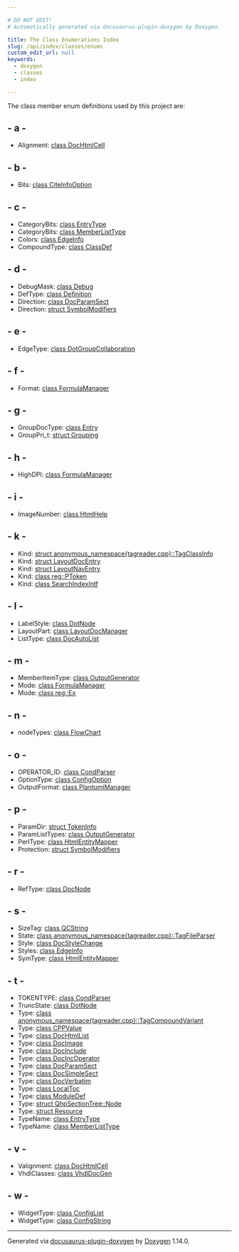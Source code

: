 ```yaml
---

# DO NOT EDIT!
# Automatically generated via docusaurus-plugin-doxygen by Doxygen.

title: The Class Enumerations Index
slug: /api/index/classes/enums
custom_edit_url: null
keywords:
  - doxygen
  - classes
  - index

---
```


<div class="doxyPage">

The class member enum definitions used by this project are:

## - a -

<ul>
<li>Alignment: <a href="/web-doxygen/docs/api/classes/dochtmlcell/#a1bfba233eb785db3496ea2a82d9a2136">class DocHtmlCell</a></li>
</ul>

## - b -

<ul>
<li>Bits: <a href="/web-doxygen/docs/api/classes/citeinfooption/#a399d7010f84c67803f2508d1def8fa05">class CiteInfoOption</a></li>
</ul>

## - c -

<ul>
<li>CategoryBits: <a href="/web-doxygen/docs/api/classes/entrytype/#a9e69db1a19d48dc4736e4c09f575a07a">class EntryType</a></li>
<li>CategoryBits: <a href="/web-doxygen/docs/api/classes/memberlisttype/#a0a557a83b11c341dec415e83a4603664">class MemberListType</a></li>
<li>Colors: <a href="/web-doxygen/docs/api/classes/edgeinfo/#afd9f10f4693123d11e52bb1127f23228">class EdgeInfo</a></li>
<li>CompoundType: <a href="/web-doxygen/docs/api/classes/classdef/#ae70cf86d35fe954a94c566fbcfc87939">class ClassDef</a></li>
</ul>

## - d -

<ul>
<li>DebugMask: <a href="/web-doxygen/docs/api/classes/debug/#a1c3f4696cf44a23f41e034323c426f7d">class Debug</a></li>
<li>DefType: <a href="/web-doxygen/docs/api/classes/definition/#aa41b6bc53dcf93ecf745698aaf15ef8e">class Definition</a></li>
<li>Direction: <a href="/web-doxygen/docs/api/classes/docparamsect/#ad5e3f053f03f8c333a69208521075c66">class DocParamSect</a></li>
<li>Direction: <a href="/web-doxygen/docs/api/structs/symbolmodifiers/#aceec8152eeb6c06b8dbe03ef14fed6a4">struct SymbolModifiers</a></li>
</ul>

## - e -

<ul>
<li>EdgeType: <a href="/web-doxygen/docs/api/classes/dotgroupcollaboration/#ab83aa11b8617398a50923c04c2541624">class DotGroupCollaboration</a></li>
</ul>

## - f -

<ul>
<li>Format: <a href="/web-doxygen/docs/api/classes/formulamanager/#aa538ca4ffea4dd937920ebdd41222e69">class FormulaManager</a></li>
</ul>

## - g -

<ul>
<li>GroupDocType: <a href="/web-doxygen/docs/api/classes/entry/#a470b655d0d6179559a11a81e6617d509">class Entry</a></li>
<li>GroupPri_t: <a href="/web-doxygen/docs/api/structs/grouping/#a9f0ec5ab376b083ebe3274ea79fd2d70">struct Grouping</a></li>
</ul>

## - h -

<ul>
<li>HighDPI: <a href="/web-doxygen/docs/api/classes/formulamanager/#ae7fe54b64ef2fa9eff2494118fab761e">class FormulaManager</a></li>
</ul>

## - i -

<ul>
<li>ImageNumber: <a href="/web-doxygen/docs/api/classes/htmlhelp/#a7fa2b031d786cb7a678e88809c2566ca">class HtmlHelp</a></li>
</ul>

## - k -

<ul>
<li>Kind: <a href="/web-doxygen/docs/api/structs/anonymous-namespace-tagreader-cpp-/tagclassinfo/#ad710e6d1b19b22e7b1c9342cbe994497">struct anonymous_namespace{tagreader.cpp}::TagClassInfo</a></li>
<li>Kind: <a href="/web-doxygen/docs/api/structs/layoutdocentry/#a89dcbe762ed7e7f7790d8c034cf8ea01">struct LayoutDocEntry</a></li>
<li>Kind: <a href="/web-doxygen/docs/api/structs/layoutnaventry/#aef36305dd829f7cde87ca203ae647c7c">struct LayoutNavEntry</a></li>
<li>Kind: <a href="/web-doxygen/docs/api/classes/reg/ptoken/#a9649bb8ecf7bd3f7faf60b56c6fa72f0">class reg::PToken</a></li>
<li>Kind: <a href="/web-doxygen/docs/api/classes/searchindexintf/#ade3dd4c1f8bc6487f0f3dccba5c6f9ea">class SearchIndexIntf</a></li>
</ul>

## - l -

<ul>
<li>LabelStyle: <a href="/web-doxygen/docs/api/classes/dotnode/#acd975dffca58fc0d6bbcae4b37e280ed">class DotNode</a></li>
<li>LayoutPart: <a href="/web-doxygen/docs/api/classes/layoutdocmanager/#aee13a925ea1f915c542ecd7f579ebc94">class LayoutDocManager</a></li>
<li>ListType: <a href="/web-doxygen/docs/api/classes/docautolist/#a6c707b00eeb9280c20474f5a6fbcb145">class DocAutoList</a></li>
</ul>

## - m -

<ul>
<li>MemberItemType: <a href="/web-doxygen/docs/api/classes/outputgenerator/#a94f2e5794dffec4be4d53d644f5e4dcb">class OutputGenerator</a></li>
<li>Mode: <a href="/web-doxygen/docs/api/classes/formulamanager/#a417a154a8ce0abdc51353d4475005419">class FormulaManager</a></li>
<li>Mode: <a href="/web-doxygen/docs/api/classes/reg/ex/#a8c11e4a47acf40a6747e2709961acdf9">class reg::Ex</a></li>
</ul>

## - n -

<ul>
<li>nodeTypes: <a href="/web-doxygen/docs/api/classes/flowchart/#acd787d5c3faa541b938e0d58c800572c">class FlowChart</a></li>
</ul>

## - o -

<ul>
<li>OPERATOR_ID: <a href="/web-doxygen/docs/api/classes/condparser/#a5aa74df7a6a3bdd9a8f5eecc10efa66c">class CondParser</a></li>
<li>OptionType: <a href="/web-doxygen/docs/api/classes/configoption/#ad60cb308cdf307e72796dc2fc2a40fda">class ConfigOption</a></li>
<li>OutputFormat: <a href="/web-doxygen/docs/api/classes/plantumlmanager/#a73ccdfc6400a28af7d9d2f92215b9af5">class PlantumlManager</a></li>
</ul>

## - p -

<ul>
<li>ParamDir: <a href="/web-doxygen/docs/api/structs/tokeninfo/#acc77be95dcb06cac9e3954a1ab62c443">struct TokenInfo</a></li>
<li>ParamListTypes: <a href="/web-doxygen/docs/api/classes/outputgenerator/#a4b3d519f1325b61f2abfe2647d6f1b2b">class OutputGenerator</a></li>
<li>PerlType: <a href="/web-doxygen/docs/api/classes/htmlentitymapper/#a4911b3c9af98290f7ee0696fc2c8a6a3">class HtmlEntityMapper</a></li>
<li>Protection: <a href="/web-doxygen/docs/api/structs/symbolmodifiers/#a6c76745fa39de2b90353729fe62c6708">struct SymbolModifiers</a></li>
</ul>

## - r -

<ul>
<li>RefType: <a href="/web-doxygen/docs/api/classes/docnode/#aecfef02bcde1e324eb83b05a6e0a3ad1">class DocNode</a></li>
</ul>

## - s -

<ul>
<li>SizeTag: <a href="/web-doxygen/docs/api/classes/qcstring/#aac487a6223e056bcf37b9c7c0f993e30">class QCString</a></li>
<li>State: <a href="/web-doxygen/docs/api/classes/anonymous-namespace-tagreader-cpp-/tagfileparser/#a7a2a20ef2fb10c1c35e093f0c3f41f85">class anonymous_namespace{tagreader.cpp}::TagFileParser</a></li>
<li>Style: <a href="/web-doxygen/docs/api/classes/docstylechange/#a97757d2d85c39228c90693491a56d277">class DocStyleChange</a></li>
<li>Styles: <a href="/web-doxygen/docs/api/classes/edgeinfo/#a4fe2d2921d0f51d84da1bf48b3b4f2c5">class EdgeInfo</a></li>
<li>SymType: <a href="/web-doxygen/docs/api/classes/htmlentitymapper/#a5fa49b07f0b74254ab5bd5b18474d7df">class HtmlEntityMapper</a></li>
</ul>

## - t -

<ul>
<li>TOKENTYPE: <a href="/web-doxygen/docs/api/classes/condparser/#a49fd9c96ce822ecb68d8ab4489bb484b">class CondParser</a></li>
<li>TruncState: <a href="/web-doxygen/docs/api/classes/dotnode/#ac40de94762a7659599b2056942373102">class DotNode</a></li>
<li>Type: <a href="/web-doxygen/docs/api/classes/anonymous-namespace-tagreader-cpp-/tagcompoundvariant/#a1a5f5ee04cdc70747f2c031f548d4ed7">class anonymous_namespace{tagreader.cpp}::TagCompoundVariant</a></li>
<li>Type: <a href="/web-doxygen/docs/api/classes/cppvalue/#a0a0e186bfc7d4ec0bb75f2c502a6eb34">class CPPValue</a></li>
<li>Type: <a href="/web-doxygen/docs/api/classes/dochtmllist/#af05523650adffbefb14392d8f9f23487">class DocHtmlList</a></li>
<li>Type: <a href="/web-doxygen/docs/api/classes/docimage/#aaa49d1dad195745ff9d470c5335be93e">class DocImage</a></li>
<li>Type: <a href="/web-doxygen/docs/api/classes/docinclude/#a72aa0fd397546547aadf356348ff3eaf">class DocInclude</a></li>
<li>Type: <a href="/web-doxygen/docs/api/classes/docincoperator/#ae7a155da5a206f51e93edc166bd64970">class DocIncOperator</a></li>
<li>Type: <a href="/web-doxygen/docs/api/classes/docparamsect/#a402e8723e8b9f22c5ffa84046224d51a">class DocParamSect</a></li>
<li>Type: <a href="/web-doxygen/docs/api/classes/docsimplesect/#a3b9f9dd4952f3d819b347f74a6769a9b">class DocSimpleSect</a></li>
<li>Type: <a href="/web-doxygen/docs/api/classes/docverbatim/#ad8c770dcf2e62369b95f4e34fb11fa36">class DocVerbatim</a></li>
<li>Type: <a href="/web-doxygen/docs/api/classes/localtoc/#a665c661f92a4de013f9c54ad52a330ec">class LocalToc</a></li>
<li>Type: <a href="/web-doxygen/docs/api/classes/moduledef/#a82a3183d65cc275d89f034e34e8441ad">class ModuleDef</a></li>
<li>Type: <a href="/web-doxygen/docs/api/structs/qhpsectiontree/node/#aa19c2c4bb91af14d01fabd837474f295">struct QhpSectionTree::Node</a></li>
<li>Type: <a href="/web-doxygen/docs/api/structs/resource/#abde5e686869a8c7241557d18033b382e">struct Resource</a></li>
<li>TypeName: <a href="/web-doxygen/docs/api/classes/entrytype/#a2992cfce5612121d0a570c53956b9fae">class EntryType</a></li>
<li>TypeName: <a href="/web-doxygen/docs/api/classes/memberlisttype/#af59003ec5970dfc912aad7371ca8c60b">class MemberListType</a></li>
</ul>

## - v -

<ul>
<li>Valignment: <a href="/web-doxygen/docs/api/classes/dochtmlcell/#a117087bb36d345bd488208e3c49abc0b">class DocHtmlCell</a></li>
<li>VhdlClasses: <a href="/web-doxygen/docs/api/classes/vhdldocgen/#a010ab08982f29df8c0f3d3f0f642f0f0">class VhdlDocGen</a></li>
</ul>

## - w -

<ul>
<li>WidgetType: <a href="/web-doxygen/docs/api/classes/configlist/#a562e3dbe5fc70f1af7ed4e748dae0ae9">class ConfigList</a></li>
<li>WidgetType: <a href="/web-doxygen/docs/api/classes/configstring/#a6d65e61d6dcbd73f014d16ef4b7721d1">class ConfigString</a></li>
</ul>

<hr/>

<p class="doxyGeneratedBy">Generated via <a href="https://github.com/xpack/docusaurus-plugin-doxygen">docusaurus-plugin-doxygen</a> by <a href="https://www.doxygen.nl">Doxygen</a> 1.14.0.</p>

</div>
